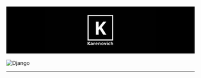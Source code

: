 ![header](https://github.com/Irina-Smol/Irina-Smol/blob/main/asserts/111.jpg)


![Django](https://img.shields.io/badge/django-%23092E20.svg?style=for-the-badge&logo=django&logoColor=white)

____
